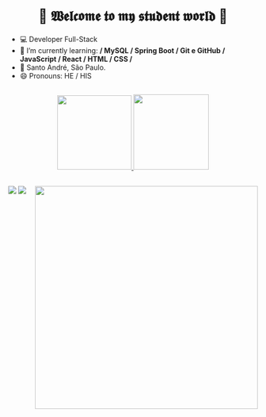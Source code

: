 ### <h1 align="center">👾 𝖂𝖊𝖑𝖈𝖔𝖒𝖊 𝖙𝖔 𝖒𝖞 𝖘𝖙𝖚𝖉𝖊𝖓𝖙 𝖜𝖔𝖗𝖑𝖉 👾</h2> 


- 💻 Developer Full-Stack
- 🌱 I’m currently learning: **/ MySQL / Spring Boot / Git e GitHub / JavaScript / React / HTML / CSS /**
- 🏡 Santo André, São Paulo.
- 😄 Pronouns: HE / HIS

</div>

##

<div>
  
<div align="center">
  <a href="https://github.com/rafaballerini">
  <img height="150em" src="https://github-readme-stats.vercel.app/api?username=dogzeira&show_icons=true&theme=dark&include_all_commits=true&count_private=true&title_color=3d1594&icon_color=3d1594"/>
  <img height="152em" src="https://github-readme-stats.vercel.app/api/top-langs/?username=dogzeira&layout=compact&langs_count=7&theme=dark&title_color=3d1594"/>   
  
  </div>
  
  ##
  <img align="right" width="450px" src="https://clubedosgeeks.com.br/wp-content/uploads/2016/01/dormrm.gif">  
  <div>  
  <a href="https://instagram.com/_dogzeiraa_" target="_blank"><img src="https://img.shields.io/badge/-Instagram-%23E4405F?style=for-the-badge&logo=instagram&logoColor=white" target="_blank"></a> 
        <a href="https://www.linkedin.com/in/doug-rocha/" target="_blank"><img src="https://img.shields.io/badge/-LinkedIn-%230077B5?style=for-the-badge&logo=linkedin&logoColor=white" target="_blank"></a> 
    
    
  


   
